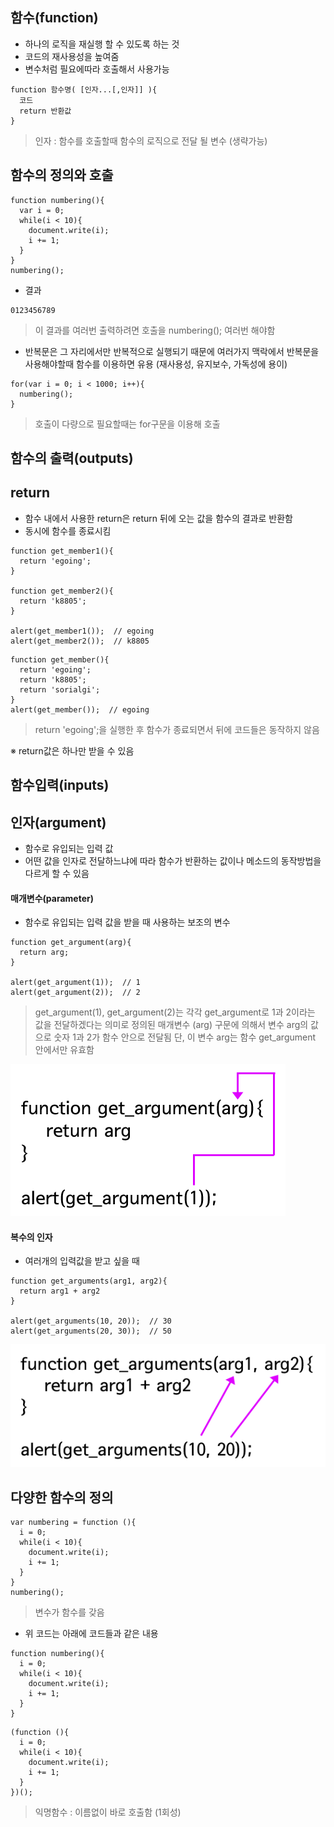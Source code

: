 ## 함수(function)
- 하나의 로직을 재실행 할 수 있도록 하는 것
- 코드의 재사용성을 높여줌
- 변수처럼 필요에따라 호출해서 사용가능
```
function 함수명( [인자...[,인자]] ){
  코드
  return 반환값
}
```
> 인자 : 함수를 호출할때 함수의 로직으로 전달 될 변수 (생략가능)

## 함수의 정의와 호출
```
function numbering(){
  var i = 0;
  while(i < 10){
    document.write(i);
    i += 1;
  }   
}
numbering();
```
- 결과
```
0123456789
```
> 이 결과를 여러번 출력하려면 호출을 numbering(); 여러번 해야함
- 반복문은 그 자리에서만 반복적으로 실행되기 때문에 여러가지 맥락에서 반복문을 사용해야할때 함수를 이용하면 유용 (재사용성, 유지보수, 가독성에 용이)
```
for(var i = 0; i < 1000; i++){
  numbering();
}
```
> 호출이 다량으로 필요할때는 for구문을 이용해 호출


## 함수의 출력(outputs)
## return
- 함수 내에서 사용한 return은 return 뒤에 오는 값을 함수의 결과로 반환함
- 동시에 함수를 종료시킴
```
function get_member1(){
  return 'egoing';
}
 
function get_member2(){
  return 'k8805';
}
 
alert(get_member1());  // egoing
alert(get_member2());  // k8805
```
```
function get_member(){
  return 'egoing';
  return 'k8805';
  return 'sorialgi';
}
alert(get_member());  // egoing
```
> return 'egoing';을 실행한 후 함수가 종료되면서 뒤에 코드들은 동작하지 않음

※ return값은 하나만 받을 수 있음

## 함수입력(inputs)
## 인자(argument)
- 함수로 유입되는 입력 값
- 어떤 값을 인자로 전달하느냐에 따라 함수가 반환하는 값이나 메소드의 동작방법을 다르게 할 수 있음
#### 매개변수(parameter)
- 함수로 유입되는 입력 값을 받을 때 사용하는 보조의 변수
```
function get_argument(arg){
  return arg;
}
 
alert(get_argument(1));  // 1
alert(get_argument(2));  // 2
```
> get_argument(1), get_argument(2)는 각각 get_argument로 1과 2이라는 값을 전달하겠다는 의미로 정의된 매개변수 (arg) 구문에 의해서 변수 arg의 값으로 숫자 1과 2가 함수 안으로 전달됨 단, 이 변수 arg는 함수 get_argument 안에서만 유효함

![인자01](images/js01.gif)


#### 복수의 인자
- 여러개의 입력값을 받고 싶을 때
```
function get_arguments(arg1, arg2){
  return arg1 + arg2
}
 
alert(get_arguments(10, 20));  // 30
alert(get_arguments(20, 30));  // 50
```

![인자02](images/js02.gif)


## 다양한 함수의 정의
```
var numbering = function (){
  i = 0;
  while(i < 10){
    document.write(i);
    i += 1;
  }   
}
numbering();
```
> 변수가 함수를 갖음

- 위 코드는 아래에 코드들과 같은 내용
```
function numbering(){
  i = 0;
  while(i < 10){
    document.write(i);
    i += 1;
  }
}
```
```
(function (){
  i = 0;
  while(i < 10){
    document.write(i);
    i += 1;
  }
})();
```
> 익명함수 : 이름없이 바로 호출함 (1회성)
